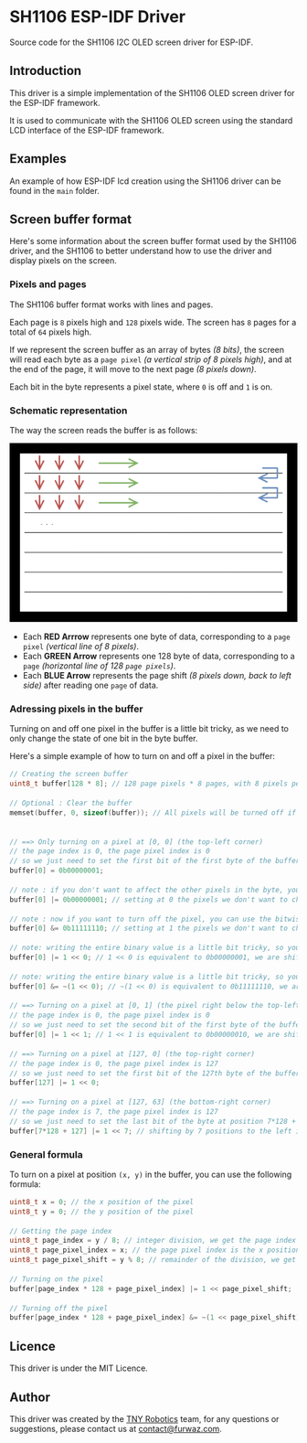 # SH1106 ESP-IDF Driver

Source code for the SH1106 I2C OLED screen driver for ESP-IDF.

## Introduction

This driver is a simple implementation of the SH1106 OLED screen driver for the ESP-IDF framework.

It is used to communicate with the SH1106 OLED screen using the standard LCD interface of the ESP-IDF framework.

## Examples

An example of how ESP-IDF lcd creation using the SH1106 driver can be found in the `main` folder.

## Screen buffer format

Here's some information about the screen buffer format used by the SH1106 driver, and the SH1106 to better understand how to use the driver and display pixels on the screen.

### Pixels and pages
The SH1106 buffer format works with lines and pages.

Each page is `8` pixels high and `128` pixels wide. The screen has `8` pages for a total of `64` pixels high.

If we represent the screen buffer as an array of bytes *(8 bits)*, the screen will read each byte as a `page pixel` *(a vertical strip of 8 pixels high)*, and at the end of the page, it will move to the next page *(8 pixels down)*.

Each bit in the byte represents a pixel state, where `0` is off and `1` is on.

### Schematic representation
The way the screen reads the buffer is as follows:

![SH1106 Schema](./doc/sh1106%20schema.png)

- Each **RED Arrrow** represents one byte of data, corresponding to a `page pixel` *(vertical line of 8 pixels)*.
- Each **GREEN Arrow** represents one 128 byte of data, corresponding to a `page` *(horizontal line of 128 `page pixels`)*.
- Each **BLUE Arrow** represents the page shift *(8 pixels down, back to left side)* after reading one `page` of data.

### Adressing pixels in the buffer

Turning on and off one pixel in the buffer is a little bit tricky, as we need to only change the state of one bit in the byte buffer.

Here's a simple example of how to turn on and off a pixel in the buffer:

```c
// Creating the screen buffer
uint8_t buffer[128 * 8]; // 128 page pixels * 8 pages, with 8 pixels per page pixel

// Optional : Clear the buffer
memset(buffer, 0, sizeof(buffer)); // All pixels will be turned off if we fill the buffer with 0


// ==> Only turning on a pixel at [0, 0] (the top-left corner)
// the page index is 0, the page pixel index is 0
// so we just need to set the first bit of the first byte of the buffer to 1
buffer[0] = 0b00000001;

// note : if you don't want to affect the other pixels in the byte, you can use the bitwise OR operator
buffer[0] |= 0b00000001; // setting at 0 the pixels we don't want to change, and at 1 the pixel we want to turn on

// note : now if you want to turn off the pixel, you can use the bitwise AND operator
buffer[0] &= 0b11111110; // setting at 1 the pixels we don't want to change, and at 0 the pixel we want to turn off

// note: writing the entire binary value is a little bit tricky, so you can use shift operators instead
buffer[0] |= 1 << 0; // 1 << 0 is equivalent to 0b00000001, we are shifting the 1 by 0 positions to the left

// note: writing the entire binary value is a little bit tricky, so you can use shift operators instead
buffer[0] &= ~(1 << 0); // ~(1 << 0) is equivalent to 0b11111110, we are shifting the 1 by 0 positions to the left and inverting the bits

// ==> Turning on a pixel at [0, 1] (the pixel right below the top-left corner)
// the page index is 0, the page pixel index is 0
// so we just need to set the second bit of the first byte of the buffer to 1
buffer[0] |= 1 << 1; // 1 << 1 is equivalent to 0b00000010, we are shifting the 1 by 1 position to the left

// ==> Turning on a pixel at [127, 0] (the top-right corner)
// the page index is 0, the page pixel index is 127
// so we just need to set the first bit of the 127th byte of the buffer to 1
buffer[127] |= 1 << 0;

// ==> Turning on a pixel at [127, 63] (the bottom-right corner)
// the page index is 7, the page pixel index is 127
// so we just need to set the last bit of the byte at position 7*128 + 127 of the buffer to 1
buffer[7*128 + 127] |= 1 << 7; // shifting by 7 positions to the left is equivalent to 0b10000000
```

### General formula

To turn on a pixel at position `(x, y)` in the buffer, you can use the following formula:

```c
uint8_t x = 0; // the x position of the pixel
uint8_t y = 0; // the y position of the pixel

// Getting the page index
uint8_t page_index = y / 8; // integer division, we get the page index of the pixel
uint8_t page_pixel_index = x; // the page pixel index is the x position of the pixel
uint8_t page_pixel_shift = y % 8; // remainder of the division, we get the bit shift of the pixel in the page pixel

// Turning on the pixel
buffer[page_index * 128 + page_pixel_index] |= 1 << page_pixel_shift;

// Turning off the pixel
buffer[page_index * 128 + page_pixel_index] &= ~(1 << page_pixel_shift);
```

## Licence

This driver is under the MIT Licence.

## Author

This driver was created by the [TNY Robotics](https://tny-robotics.com) team, for any questions or suggestions, please contact us at [contact@furwaz.com](mailto:contact@furwaz.com).